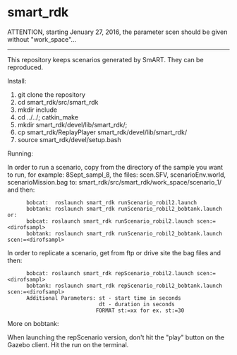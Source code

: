 # smart_rdk
ATTENTION, starting Jenuary 27, 2016, the parameter scen should be given without "work_space"...
***********************************************************************************************
This repository keeps scenarios generated by SmART. They can be reproduced.

Install:

1. git clone the repository
2. cd smart_rdk/src/smart_rdk
3. mkdir include
4. cd ../../; catkin_make
5. mkdir smart_rdk/devel/lib/smart_rdk/; 
6. cp smart_rdk/ReplayPlayer smart_rdk/devel/lib/smart_rdk/
7. source smart_rdk/devel/setup.bash


Running:


In order to run a scenario, copy from the directory of the sample you want to run, for example: 8Sept_sampl_8, the files:
     scen.SFV, scenarioEnv.world,  scenarioMission.bag to:
             smart_rdk/src/smart_rdk/work_space/scenario_1/ and then:

          bobcat:  roslaunch smart_rdk runScenario_robil2.launch
          bobtank: roslaunch smart_rdk runScenario_robil2_bobtank.launch
    or:
          bobcat: roslaunch smart_rdk runScenario_robil2.launch scen:=<dirofsampl>
          bobtank: roslaunch smart_rdk runScenario_robil2_bobtank.launch scen:=<dirofsampl>
              
In order to replicate a scenario, get from ftp or drive site the bag files and then:

          bobcat: roslaunch smart_rdk repScenario_robil2.launch scen:=<dirofsampl>
          bobtank: roslaunch smart_rdk repScenario_robil2_bobtank.launch scen:=<dirofsampl>
          Additional Parameters: st - start time in seconds
                                 dt - duration in seconds
                                FORMAT st:=xx for ex. st:=30

More on bobtank:

When launching the repScenario version, don't hit the "play" button on the Gazebo client. Hit the run on the terminal.

